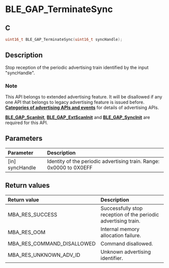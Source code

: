 # BLE_GAP_TerminateSync

## C

```c
uint16_t BLE_GAP_TerminateSync(uint16_t syncHandle);
```

## Description

Stop reception of the periodic advertising train identified by the input "syncHandle".

### Note

This API belongs to extended advertising feature. It will be disallowed if any one API that belongs to legacy advertising feature is issued before. **[Categories of advertising APIs and events](GUID-6250C306-2D62-4631-A4F9-616BBCCC48AC.md)** for details of advertising APIs.

**[BLE_GAP_ScanInit](GUID-EABB24B0-3356-4103-A083-EB3A2F4DF22E.md)**, **[BLE_GAP_ExtScanInit](GUID-44D7F81A-66AC-4675-B160-B927F73DDB95.md)** and **[BLE_GAP_SyncInit](GUID-9313F520-6EF3-4B78-96C9-3858977D528E.md)** are required for this API.

## Parameters

|Parameter|Description|
|:---|:---|
|\[in\] syncHandle|Identity of the periodic advertising train. Range: 0x0000 to 0X0EFF|

## Return values

|Return value|Description|
|:---|:---|
MBA_RES_SUCCESS|Successfully stop reception of the periodic advertising train.|
MBA_RES_OOM|Internal memory allocation failure.|
MBA_RES_COMMAND_DISALLOWED|Command disallowed.|
MBA_RES_UNKNOWN_ADV_ID|Unknown advertising identifier.|
